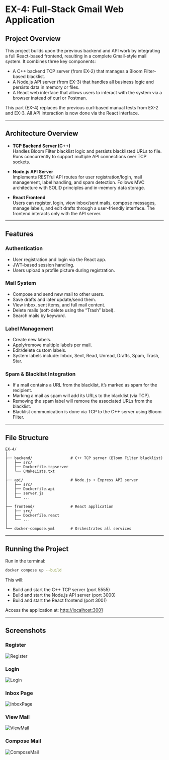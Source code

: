 # EX-4: Full-Stack Gmail Web Application

## Project Overview
This project builds upon the previous backend and API work by integrating a full React-based frontend, resulting in a complete Gmail-style mail system. It combines three key components:

- A C++ backend TCP server (from EX-2) that manages a Bloom Filter-based blacklist.
- A Node.js API server (from EX-3) that handles all business logic and persists data in memory or files.
- A React web interface that allows users to interact with the system via a browser instead of curl or Postman.

This part (EX-4) replaces the previous curl-based manual tests from EX-2 and EX-3. All API interaction is now done via the React interface.

---

## Architecture Overview

- **TCP Backend Server (C++)**  
  Handles Bloom Filter blacklist logic and persists blacklisted URLs to file. Runs concurrently to support multiple API connections over TCP sockets.

- **Node.js API Server**  
  Implements RESTful API routes for user registration/login, mail management, label handling, and spam detection. Follows MVC architecture with SOLID principles and in-memory data storage.

- **React Frontend**  
  Users can register, login, view inbox/sent mails, compose messages, manage labels, and edit drafts through a user-friendly interface. The frontend interacts only with the API server.

---

## Features

### Authentication
- User registration and login via the React app.
- JWT-based session handling.
- Users upload a profile picture during registration.

### Mail System
- Compose and send new mail to other users.
- Save drafts and later update/send them.
- View inbox, sent items, and full mail content.
- Delete mails (soft-delete using the “Trash” label).
- Search mails by keyword.

### Label Management
- Create new labels.
- Apply/remove multiple labels per mail.
- Edit/delete custom labels.
- System labels include: Inbox, Sent, Read, Unread, Drafts, Spam, Trash, Star.

### Spam & Blacklist Integration
- If a mail contains a URL from the blacklist, it’s marked as spam for the recipient.
- Marking a mail as spam will add its URLs to the blacklist (via TCP).
- Removing the spam label will remove the associated URLs from the blacklist.
- Blacklist communication is done via TCP to the C++ server using Bloom Filter.

---

## File Structure

```
EX-4/
│
├── backend/                 # C++ TCP server (Bloom Filter blacklist)
│   ├── src/
│   ├── Dockerfile.tcpserver
│   └── CMakeLists.txt
│
├── api/                     # Node.js + Express API server
│   ├── src/
│   ├── Dockerfile.api
│   ├── server.js
│   └── ...
│
├── frontend/                # React application
│   ├── src/
│   ├── Dockerfile.react
│   └── ...
│
└── docker-compose.yml       # Orchestrates all services
```

---

## Running the Project

Run in the terminal:

```bash
docker compose up --build
```

This will:
- Build and start the C++ TCP server (port 5555)
- Build and start the Node.js API server (port 3000)
- Build and start the React frontend (port 3001)

Access the application at: [http://localhost:3001](http://localhost:3001)

---

## Screenshots
### Register
![Register](https://github.com/user-attachments/assets/fe7bf564-53cd-4826-903b-027ae8cd16d9)
### Login
![Login](https://github.com/user-attachments/assets/f0b99fd5-8e60-4e79-8a45-207b914e8a73)
### Inbox Page
![InboxPage](https://github.com/user-attachments/assets/bb7d8728-8d0e-439b-9254-3bed44f3911d)
### View Mail
![ViewMail](https://github.com/user-attachments/assets/30d5bfd9-6225-4ba5-abcf-319181b16bfb)
### Compose Mail
![ComposeMail](https://github.com/user-attachments/assets/25347366-dadc-4f8b-9b4e-d7b29752748b)
